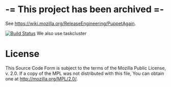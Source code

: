 # -= This project has been archived =-

See https://wiki.mozilla.org/ReleaseEngineering/PuppetAgain.

[![Build Status](https://travis-ci.org/mozilla-releng/build-puppet.png)](https://travis-ci.org/mozilla-releng/build-puppet)
We also use taskcluster

License
=======

This Source Code Form is subject to the terms of the Mozilla Public License, v.
2.0. If a copy of the MPL was not distributed with this file, You can obtain
one at http://mozilla.org/MPL/2.0/.
